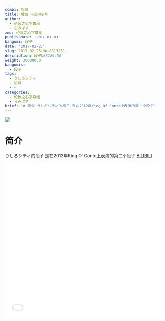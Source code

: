 ```yaml
---
combi: 后城
title: 后城 不良与少年
author:
  - 伦敦之心字幕组
  - らみぱす
zmz: 伦敦之心字幕组
publishdate: '2001-01-03'
bangumi: 段子
date: '2017-02-25'
slug: 2017-02-25-NA-8813231
description: 段子&#8226;NA
weight: 200000.0
bangumis:
  - 段子
tags:
  - うしろシティ
  - 后城
  - ~
categories:
  - 伦敦之心字幕组
  - らみぱす
brief: '# 简介 うしろシティ的段子 是在2012年King Of Conte上表演的第二个段子'
---
```

![](https://i.imgur.com/YWBsw5c.png)
# 简介  
うしろシティ的段子 是在2012年King Of Conte上表演的第二个段子
  [BILIBILI](https://www.bilibili.com/video/av8813231/)

<div class="vcontainer"><div class="vcontainer">  <iframe class='video' class='video' src="//www.bilibili.com/blackboard/player.html?aid=8813231" width="100%" height="500" frameborder="0" allowfullscreen="allowfullscreen"></iframe></div></div>
